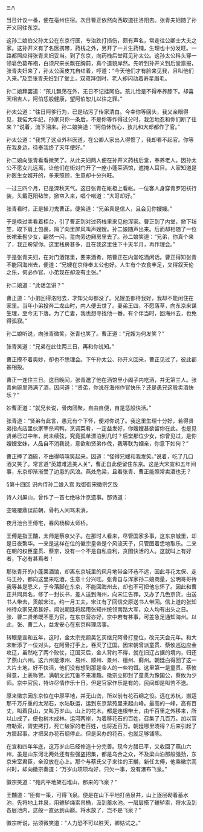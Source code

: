     三八 

   当日计议一番，便在亳州住宿。次日曹正依然向西取道往洛阳去。张青夫妇随了孙开义同往东京。

   这孙二娘伯父孙太公在东京行医，专治跌打损伤，颇有声名，常走往公卿士大夫之家。这孙开义有了名医携带，药栈之外，另开了一爿生药铺，生理也十分发旺。一路都照应得张青夫妇妥当。到了东京，向药栈后堂拜见孙太公。这孙太公科头穿一领皂色葛布袍，白须尺来长飘在胸前，真个道貌岸然。先听到孙开义到后堂禀报，张青夫妇来了，孙太公面皮兀自红着，哼道：“今天他们才有脸来见我，且叫他们入来。”及至张青夫妇到了堂上，双双拜倒时，老人却闪动着寿星眉毛。

   孙二娘拜罢道：“孩儿飘荡在外，无日不记挂阿伯。孩儿恰是不得奉养膝下。却喜天相吉人，阿伯恁般健康，望阿伯恕儿以往之罪。”

   孙太公道：“往日阿爹行为，已是玷污了传家清白。今幸你等回头，我又亲眼得见，我偌大年纪，孙家只你一条后，不是你等作得过分时，我怎地忍和你们断了往来？”说着，流下泪来。孙二娘笑道：“阿伯休伤心，孩儿和大郎都作了官。”

   孙太公道：“我凭了这点外科医道，在公卿人家出入得惯了，我却看不起官。你等在我身边，待奉我终了天年便好。”

   孙二娘向张青看看微笑了。从此夫妇两人便在孙开义药栈后堂，奉养老人。因孙太公不愿女儿远离，让他们在街对门开了一座小蓬莱酒馆，遮掩人耳目。人家知道是孙医生女婿开的，多来照顾，生意却十分兴旺。

   一过三四个月，已是深秋天气。这日张青在帐柜上看帐。一位客人身穿青罗短袄行装，头戴范阳毡笠，掀帘入来，唱个喏道：“大哥却好。”

   张青看时，正是操刀鬼曹正。便笑道：“兄弟真是信人，且会见你嫂嫂。”

   于是唤过卖看着柜台，引了曹正到对过药栈里来见他浑家。曹正到了内堂，掀下毡笠，取下肩上包裹，隔了向里屏风叫声嫂嫂。孙二娘随声出来。后而却相随了一位长裙垂髫少女，翩然一闪，踅向旁边厢房里去了。孙二娘笑道：“兄弟，你真个来了，我正盼望你。这里栈房甚多，且在我这里住下十天半月，再作理会。”

   于是张青夫妇，在对门酒馆里，要来酒肴，陪曹正在内堂吃酒闲话。曹正得知张青不能回海州去，便道：“兄嫂在京侍奉太公也好。人生有个衣食丰足，又得叙天伦之乐，何必作官、小弟现在却没有主张。”

   孙二娘道：“此话怎讲？”

   曹正道：“小弟回得洛阳去，才知父母都没了。兄嫂虽都待我好，我却不能闲住在家里。当年小弟投奔二龙山时，内人便去世了。妻弟王四，不愿落草，向东京来谋生理，至今无下落。为了亡妻，我也想寻找他一番。有个伴当时，回海州去，也免得孤寂。”

   孙二娘听说，向张青微笑，张青也笑了。曹正道：“兄嫂为何发笑？”

   张青笑道：“兄弟在此住两三日，再和你说知。”

   曹正摸不着奥妙，却也不恁理会。下午孙太公、孙开义回来，曹正见过了，彼此都甚相投。

   曹正一连住三日。这日晚间，张青邀了他在酒馆里小阁子内吃酒，并无第三人。张青向碗里筛满了酒，因问道：“贤弟，你说在海州作官快乐？还是愚兄这般卖酒快乐？”

   妙曹正道：“就兄长说，骨肉团聚，自由自便，自是恁般快活。”

   张青道：“贤弟有此言，愚兄有个下怀，便对你说了。我这里生理十分好，若得贤弟指点店里伙家宰杀鸡鸭，烹调菜肴，一定益发好，你嫂嫂甚欲留你在此。也是见贤弟已过中年，尚未续弦，究竟孤单漂泊到几时？后堂那位少女，你曾见过，是你嫂嫂堂妹，人品自不消我说，意欲和贤弟作伐，我等联为姻亲，你意下如何？”

   曹正捧了酒碗，不由得嘻嘻笑起来。因道：“怪得兄嫂和我发笑。”说着，吃了几口酒又笑了。常言道“英雄难逃美人关”，曹正自此便留住东京。这是大宋宣和五年间事，东京却渐渐受了边患的风浪。燕处危梁，且看张青、曹正能照常卖酒也无？

   §第十四回 识内侍孙二娘入宫 戏御街宋徽宗乞饭

   诗人刘屏山，曾作了一首七绝咏汴京遗事。那诗道：

   空嗟覆鼎误前朝，骨朽人间骂未消，

   夜月池台王傅宅，春风杨柳太师桥。

   王傅是指王黼，太师是蔡京父子。在那时人看来，尽管国家多事，这东京城里，却是日夜繁华。一来是这样在位的徽宗皇帝是个风流天子，只管图着恁地取乐。二来在朝的权臣童贯、蔡京，没有一个不是自私自利，贪图快活的人。这就叫上有好者，下必有甚焉者！

   那张青开的小蓬莱酒馆，却离东京城里的风月地带金环巷不远，因此寻花太保、走马王孙，都向这里来吃酒，生意十分兴旺。张青自与浑家孙二娘商量，公明哥哥待我等甚是恩义，于今落脚在东京，不能回海州去，却也不可把他忘怀了。因此和曹正共同具名，修了一封长书，差人送到海州，向宋江告罪。又办了几色京货，由送书人带去，贡献宋江。约一月工夫，宋江有了回信交原送书人带回。信上道的张知州待众家兄弟甚好，闻说朝廷将起用张知州统领南路大军，众人均有出头之日。张、曹二贤弟既不愿为官，在东京营亦好，京中若有甚事，可差急足通知海州。以此，张、曹二人，益发安心在东京料理店事。

   转眼是宣和五年，这时，金太宗完颜吴乞买继兄阿骨打登位，改元天会元年。和大宋新添了一位对头。在阿骨打手上，吞灭了辽国。因宋朝曾派童贯、蔡攸巡边应金攻辽，虽然吃了两个败仗，辽国灭后，金人背约不得，就在旧辽占据的境内，归还了燕山六州。这六州是涿州、易州、顺州、景州、檀州、蓟州。朝廷白得回了这一大片土地，好不快活，他们没有想到那是金人的一些钓饵。这里第一是童贯、蔡攸得意，上表称贺。满朝文武兀谁不来凑趣。徽宗立即封了童贯为豫国公，蔡攸为少师。京中官民，特许尽情作乐十日。但是官家作乐是有的，民间却是叫苦不迭。

   原来徽宗因东京位在中原平地，并无山峦，所以前有花石纲之役。远在苏杭，搬运那千万斤重的太湖石，水陆联运，运到东京禁苑里来起山峰。最高的一峰，高有百丈，叫着艮山，又叫万岁山。山上的花木，都是连根带土，由千百里之外移来，所以山成了，便也树木成林。运河两岸，为着移花石的百姓，召集了几百万。加以官府勒索，胥吏拷打，死亡破家的老百姓，也将近百万。朝廷哪里晓得？后来引起了方腊起事，才把采办花石纲停止。但是采办的花石，也就足够铺陈。

   在宣和四年年底，这万岁山已经修造十分完善。现今方腊已平，又收回了燕山六州，虽是山东河北两处还有些强盗招集，都是乌合之众，不及梁山泊那般强劲，东京宋室君臣，全没放在心上。那个与蔡氏父子来往的王黼，新任太傅，他乘徽宗高兴时，却向徽宗奏道：“万岁山项项均好，只欠一事，没有瀑布飞泉。”

   徽宗笑道：“苑内平地架石堆山，那来的飞泉？”

   王黼道：“臣有一策，可得飞泉。便是在山下平地打凿泉井，山上逐层砌着蓄水池，先将地上井泉，用辘轳绳索吊桶，汲到蓄水池。一层层搭了辘轳索，将水汲到各层池内，这般一直达到山巅。将水放了，岂不是飞泉？”

   徽宗听说，拈须微笑道：“人力恐不可以胜天，卿姑试之。”

